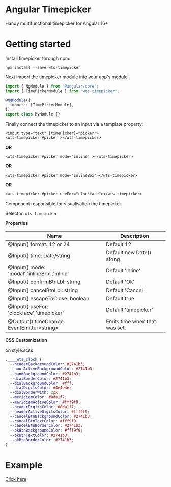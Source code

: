 # Angular Timepicker

Handy multifunctional timepicker for Angular 16+

# Getting started

Install timepicker through npm:

```
npm install --save wts-timepicker
```

Next import the timepicker module into your app's module:

```typescript
import { NgModule } from "@angular/core";
import { TimePickerModule } from "wts-timepicker";

@NgModule({
  imports: [TimePickerModule],
})
export class MyModule {}
```

Finally connect the timepicker to an input via a template property:

```
<input type="text" [timePicker]="picker">
<wts-timepicker #picker ></wts-timepicker>
```

**OR**

```
<wts-timepicker #picker mode="inline" ></wts-timepicker>
```

**OR**

```
<wts-timepicker #picker mode="inlineBox"></wts-timepicker>
```

**OR**

```
<wts-timepicker #picker useFor="clockface"></wts-timepicker>
```

Component responsible for visualisation the timepicker

Selector: `wts-timepicker`

**Properties**

| Name                                         | Description                   |
| -------------------------------------------- | ----------------------------- |
| @Input() format: 12 or 24                    | Default 12                    |
| @Input() time: Date/string                   | Default new Date() string     |
| @Input() mode: 'modal','inlineBox','inline'  | Default 'inline'              |
| @Input() confirmBtnLbl: string               | Default 'Ok'                  |
| @Input() cancelBtnLbl: string                | Default 'Cancel'              |
| @Input() escapeToClose: boolean              | Default true                  |
| @Input() useFor: 'clockface','timepicker'    | Default 'timepicker'          |
| @Output() timeChange: EventEmitter\<string\> | Emits time when that was set. |

**CSS Customization**

on style.scss

```css
.____wts_clock {
  --headerBackgroundColor: #2741b3;
  --hourActiveBackgroundColor: #2741b3;
  --handBackgroundColor: #2741b3;
  --dialBorderColor: #2741b3;
  --dialBackgroundColor: #fff;
  --dialDigitsColor: #4e4e4e;
  --dialBorderWith: 2px;
  --meridiemColor: #8da1f7;
  --meridiemActiveColor: #fff9f9;
  --headerDigitsColor: #8da1f7;
  --headerActiveDigitsColor: #fff9f9;
  --cancelBtnBackgroundColor: #2741b3;
  --cancelBtnTextColor: #fff9f9;
  --cancelBtnBorderColor: #2741b3;
  --okBtnBackgroundColor: #fff9f9;
  --okBtnTextColor: #2741b3;
  --okBtnBorderColor: #2741b3;
}
```

# Example

[Click here](https://stackblitz.com/edit/stackblitz-starters-gzdgs9)
